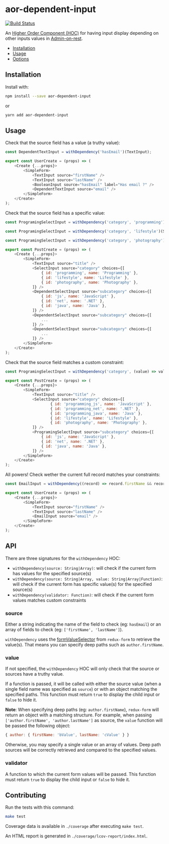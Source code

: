 # aor-dependent-input

[![Build Status](https://travis-ci.org/marmelab/aor-dependent-input.svg?branch=master)](https://travis-ci.org/marmelab/aor-dependent-input)

An [Higher Order Component (HOC)](https://facebook.github.io/react/docs/higher-order-components.html) for having input display depending on other inputs values in [Admin-on-rest](https://github.com/marmelab/admin-on-rest).

- [Installation](#installation)
- [Usage](#installation)
- [Options](#options)

## Installation

Install with:

```sh
npm install --save aor-dependent-input
```

or

```sh
yarn add aor-dependent-input
```

## Usage

Check that the source field has a value (a truthy value):

```js
const DependentTextInput = withDependency('hasEmail')(TextInput);

export const UserCreate = (props) => (
    <Create {...props}>
        <SimpleForm>
            <TextInput source="firstName" />
            <TextInput source="lastName" />
            <BooleanInput source="hasEmail" label="Has email ?" />
            <DependentTextInput source="email" />
        </SimpleForm>
    </Create>
);
```

Check that the source field has a specific value:

```js
const ProgramingSelectInput = withDependency('category', 'programming')(SelectInput);

const ProgramingSelectInput = withDependency('category', 'lifestyle')(SelectInput);

const ProgramingSelectInput = withDependency('category', 'photography')(SelectInput);

export const PostCreate = (props) => (
    <Create {...props}>
        <SimpleForm>
            <TextInput source="title" />
            <SelectInput source="category" choices={[
                { id: 'programming', name: 'Programming' },
                { id: 'lifestyle', name: 'Lifestyle' },
                { id: 'photography', name: 'Photography' },
            ]} />
            <DependentSelectInput source="subcategory" choices={[
                { id: 'js', name: 'JavaScript' },
                { id: 'net', name: '.NET' },
                { id: 'java', name: 'Java' },
            ]} />
            <DependentSelectInput source="subcategory" choices={[
                ...
            ]} />
            <DependentSelectInput source="subcategory" choices={[
                ...
            ]} />
        </SimpleForm>
    </Create>
);
```

Check that the source field matches a custom constraint:

```js
const ProgramingSelectInput = withDependency('category', (value) => value.startsWith('programming'))(SelectInput);

export const PostCreate = (props) => (
    <Create {...props}>
        <SimpleForm>
            <TextInput source="title" />
            <SelectInput source="category" choices={[
                    { id: 'programming_js', name: 'JavaScript' },
                    { id: 'programming_net', name: '.NET' },
                    { id: 'programming_java', name: 'Java' },
                    { id: 'lifestyle', name: 'Lifestyle' },
                    { id: 'photography', name: 'Photography' },
            ]} />
            <ProgramingSelectInput source="subcategory" choices={[
                { id: 'js', name: 'JavaScript' },
                { id: 'net', name: '.NET' },
                { id: 'java', name: 'Java' },
            ]} />
        </SimpleForm>
    </Create>
);
```

All powers! Check wether the current full record matches your constraints:

```js
const EmailInput = withDependency((record) => record.firstName && record.lastName)(SelectInput);

export const UserCreate = (props) => (
    <Create {...props}>
        <SimpleForm>
            <TextInput source="firstName" />
            <TextInput source="lastName" />
            <EmailInput source="email" />
        </SimpleForm>
    </Create>
);
```

## API

There are three signatures for the `withDependency` HOC:

- `withDependency(source: String|Array)`: will check if the current form has values for the specified source(s)
- `withDependency(source: String|Array, value: String|Array|Function)`: will check if the current form has specific value(s) for the specified source(s)
- `withDependency(validator: Function)`: will check if the current form values matches custom constraints

### source

Either a string indicating the name of the field to check (eg: `hasEmail`) or an array of fields to check (eg: `['firstName', 'lastName']`).

`withDependency` uses the [formValueSelector](http://redux-form.com/6.7.0/docs/api/FormValueSelector.md) from `redux-form` to retrieve the value(s). That means you can specify deep paths such as `author.firstName`.

### value

If not specified, the `withDependency` HOC will only check that the source or sources have a truthy value.

If a function is passed, it will be called with either the source value (when a single field name was specified as `source`) or with an object matching the specified paths. This function must return `true` to display the child input or `false` to hide it.

**Note**: When specifying deep paths (eg: `author.firstName`), `redux-form` will return an object with a matching structure. For example, when passing `['author.firstName', 'author.lastName']` as source, the `value` function will be passed the following object:

```js
{ author: { firstName: 'bValue', lastName: 'cValue' } }
```

Otherwise, you may specify a single value or an array of values. Deep path sources will be correctly retrieved and compared to the specified values.

### validator

A function to which the current form values will be passed. This function must return `true` to display the child input or `false` to hide it.

## Contributing

Run the tests with this command:

```sh
make test
```

Coverage data is available in `./coverage` after executing `make test`.

An HTML report is generated in `./coverage/lcov-report/index.html`.
